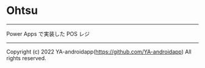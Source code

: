 # Ohtsu

---

Power Apps で実装した POS レジ

---

Copyright (c) 2022 YA-androidapp(https://github.com/YA-androidapp) All rights reserved.
